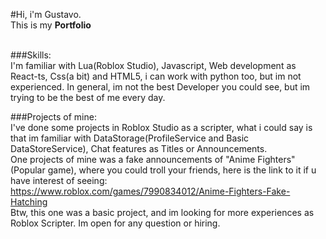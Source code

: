 #Hi, i'm Gustavo.<br>
This is my **Portfolio**<br><br>

###Skills:<br>
I'm familiar with Lua(Roblox Studio), Javascript, Web development as React-ts, Css(a bit) and HTML5, i can work with python too, but im not experienced.
In general, im not the best Developer you could see, but im trying to be the best of me every day.<br>

###Projects of mine:<br>
I've done some projects in Roblox Studio as a scripter, what i could say is that im familiar with DataStorage(ProfileService and Basic DataStoreService), Chat features as Titles or Announcements.<br>
One projects of mine was a fake announcements of "Anime Fighters" (Popular game), where you could troll your friends, here is the link to it if u have interest of seeing: https://www.roblox.com/games/7990834012/Anime-Fighters-Fake-Hatching<br>
Btw, this one was a basic project, and im looking for more experiences as Roblox Scripter. Im open for any question or hiring.<br>
